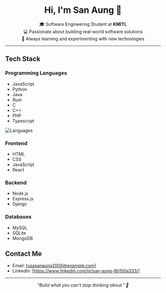 <h1 align="center">Hi, I'm San Aung 👋</h1>

<p align="center">
  🎓 Software Engineering Student at <strong>KMITL</strong> <br>
  💻 Passionate about building real-world software solutions <br>
  🌱 Always learning and experimenting with new technologies
</p>

---

## Tech Stack

### Programming Languages
- JavaScript
- Python
- Java
- Rust
- C
- C++
- PHP
- Typescript
  


<p align="left">
  <img src="https://github-readme-stats.vercel.app/api/top-langs/?username=Sanaunggithub&layout=compact&hide=html" alt="Languages" />
</p>

### Frontend
- HTML
- CSS
- JavaScript
- React

### Backend
- Node.js
- Express.js
- Django

### Databases
- MySQL
- SQLite
- MongoDB

## Contact Me

-  Email: [usasanaung2000@example.com]
-  LinkedIn: [https://www.linkedin.com/in/san-aung-6b150a333/]

---

<p align="center">
  <em>"Build what you can't stop thinking about." 🚀</em>
</p>
